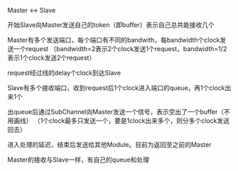 Master ↔ Slave

开始Slave向Master发送自己的token（即buffer）表示自己总共能接收几个

Master有多个发送端口，每个端口有不同的bandwith，每bandwidth个clock发送一个request
（bandwidth=2表示2个clock发送1个request，bandwidth=1/2表示1个clock发送2个request）

request经过线的delay个clock到达Slave

Slave有多个接收端口，收到request后1个clock进入端口的queue，再1个clock出来1个

出queue后通过SubChannel向Master发送一个信号，表示空出了一个buffer（不用画线）
（1个clock最多只发送一个，要是1clock出来多个，则分多个clock发送回去）

进入处理的延迟，结束后发送给其他Module。目前为返回至之前的Master

Master的接收与Slave一样，有自己的queue和处理
